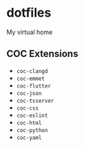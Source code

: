 # dotfiles

My virtual home

## COC Extensions
- `coc-clangd`
- `coc-emmet`
- `coc-flutter`
- `coc-json`
- `coc-tsserver`
- `coc-css`
- `coc-eslint`
- `coc-html`
- `coc-python`
- `coc-yaml`
